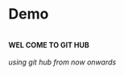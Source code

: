 # Demo
<html>
<head><title> This is my 1st GIT HUB Program </title>
</head>
  <body bg="pink"> <br>
<b> WEL COME TO GIT HUB </b> <br><br>
    <i> using git hub from now onwards </i>
  </body>
</html>
